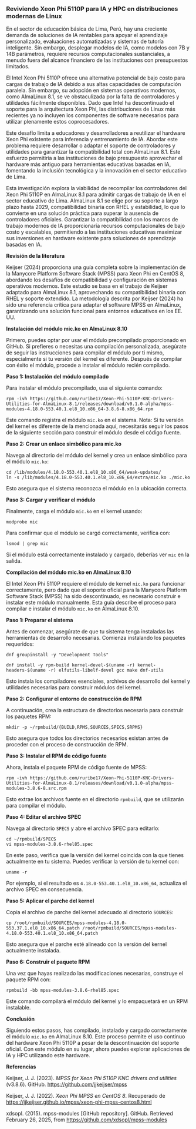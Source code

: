 ### Reviviendo Xeon Phi 5110P para IA y HPC en distribuciones modernas de Linux

En el sector de educación básica de Lima, Perú, hay una creciente demanda de soluciones de IA rentables para apoyar el aprendizaje personalizado, evaluaciones automatizadas y sistemas de tutoría inteligente. Sin embargo, desplegar modelos de IA, como modelos con 7B y 14B parámetros, requiere recursos computacionales sustanciales, a menudo fuera del alcance financiero de las instituciones con presupuestos limitados.

El Intel Xeon Phi 5110P ofrece una alternativa potencial de bajo costo para cargas de trabajo de IA debido a sus altas capacidades de computación paralela. Sin embargo, su adopción en sistemas operativos modernos, como AlmaLinux 8.1, se ve obstaculizada por la falta de controladores y utilidades fácilmente disponibles. Dado que Intel ha descontinuado el soporte para la arquitectura Xeon Phi, las distribuciones de Linux más recientes ya no incluyen los componentes de software necesarios para utilizar plenamente estos coprocesadores.

Este desafío limita a educadores y desarrolladores a reutilizar el hardware Xeon Phi existente para inferencia y entrenamiento de IA. Abordar este problema requiere desarrollar o adaptar el soporte de controladores y utilidades para garantizar la compatibilidad total con AlmaLinux 8.1. Este esfuerzo permitiría a las instituciones de bajo presupuesto aprovechar el hardware más antiguo para herramientas educativas basadas en IA, fomentando la inclusión tecnológica y la innovación en el sector educativo de Lima.

Esta investigación explora la viabilidad de recompilar los controladores del Xeon Phi 5110P en AlmaLinux 8.1 para admitir cargas de trabajo de IA en el sector educativo de Lima. AlmaLinux 8.1 se elige por su soporte a largo plazo hasta 2029, compatibilidad binaria con RHEL y estabilidad, lo que lo convierte en una solución práctica para superar la ausencia de controladores oficiales. Garantizar la compatibilidad con los marcos de trabajo modernos de IA proporcionaría recursos computacionales de bajo costo y escalables, permitiendo a las instituciones educativas maximizar sus inversiones en hardware existente para soluciones de aprendizaje basadas en IA.

**Revisión de la literatura**

Keijser (2024) proporciona una guía completa sobre la implementación de la Manycore Platform Software Stack (MPSS) para Xeon Phi en CentOS 8, abordando los desafíos de compatibilidad y configuración en sistemas operativos modernos. Este estudio se basa en el trabajo de Keijser adaptado para AlmaLinux 8.1, aprovechando su compatibilidad binaria con RHEL y soporte extendido. La metodología descrita por Keijser (2024) ha sido una referencia crítica para adaptar el software MPSS en AlmaLinux, garantizando una solución funcional para entornos educativos en los EE. UU.

**Instalación del módulo mic.ko en AlmaLinux 8.10**

Primero, puedes optar por usar el módulo precompilado proporcionado en GitHub. Si prefieres o necesitas una compilación personalizada, asegúrate de seguir las instrucciones para compilar el módulo por ti mismo, especialmente si tu versión del kernel es diferente. Después de compilar con éxito el módulo, procede a instalar el módulo recién compilado.

   **Paso 1: Instalación del módulo compilado**

Para instalar el módulo precompilado, usa el siguiente comando:

```rpm -ivh https://github.com/ruribe17/Xeon-Phi-5110P-KNC-Drivers-Utilities-for-AlmaLinux-8.1/releases/download/v0.1.0-alpha/mpss-modules-4.18.0-553.40.1.el8_10.x86_64-3.8.6-8.x86_64.rpm```

Este comando registra el módulo `mic.ko` en el sistema. Nota: Si tu versión del kernel es diferente de la mencionada aquí, necesitarás seguir los pasos de la siguiente sección para construir el módulo desde el código fuente.

   **Paso 2: Crear un enlace simbólico para mic.ko**

Navega al directorio del módulo del kernel y crea un enlace simbólico para el módulo `mic.ko`:

```
cd /lib/modules/4.18.0-553.40.1.el8_10.x86_64/weak-updates/
ln -s /lib/modules/4.18.0-553.40.1.el8_10.x86_64/extra/mic.ko ./mic.ko
```

Esto asegura que el sistema reconozca el módulo en la ubicación correcta.

   **Paso 3: Cargar y verificar el módulo**

Finalmente, carga el módulo `mic.ko` en el kernel usando:

```modprobe mic```

Para confirmar que el módulo se cargó correctamente, verifica con:

```lsmod | grep mic```

Si el módulo está correctamente instalado y cargado, deberías ver `mic` en la salida.

**Compilación del módulo mic.ko en AlmaLinux 8.10**

El Intel Xeon Phi 5110P requiere el módulo de kernel `mic.ko` para funcionar correctamente, pero dado que el soporte oficial para la Manycore Platform Software Stack (MPSS) ha sido descontinuado, es necesario construir e instalar este módulo manualmente. Esta guía describe el proceso para compilar e instalar el módulo `mic.ko` en AlmaLinux 8.10.

  **Paso 1: Preparar el sistema**

Antes de comenzar, asegúrate de que tu sistema tenga instaladas las herramientas de desarrollo necesarias. Comienza instalando los paquetes requeridos:

```
dnf groupinstall -y "Development Tools"

dnf install -y rpm-build kernel-devel-$(uname -r) kernel-headers-$(uname -r) elfutils-libelf-devel gcc make dnf-utils
```

Esto instala los compiladores esenciales, archivos de desarrollo del kernel y utilidades necesarias para construir módulos del kernel.

   **Paso 2: Configurar el entorno de construcción de RPM**

A continuación, crea la estructura de directorios necesaria para construir los paquetes RPM:

```mkdir -p ~/rpmbuild/{BUILD,RPMS,SOURCES,SPECS,SRPMS}```

Esto asegura que todos los directorios necesarios existan antes de proceder con el proceso de construcción de RPM.

   **Paso 3: Instalar el RPM de código fuente**

Ahora, instala el paquete RPM de código fuente de MPSS:

```rpm -ivh https://github.com/ruribe17/Xeon-Phi-5110P-KNC-Drivers-Utilities-for-AlmaLinux-8.1/releases/download/v0.1.0-alpha/mpss-modules-3.8.6-8.src.rpm```

Esto extrae los archivos fuente en el directorio `rpmbuild`, que se utilizarán para compilar el módulo.

   **Paso 4: Editar el archivo SPEC**

Navega al directorio `SPECS` y abre el archivo SPEC para editarlo:

```
cd ~/rpmbuild/SPECS
vi mpss-modules-3.8.6-rhel85.spec
```

En este paso, verifica que la versión del kernel coincida con la que tienes actualmente en tu sistema. Puedes verificar la versión de tu kernel con:

```uname -r```

Por ejemplo, si el resultado es `4.18.0-553.40.1.el8_10.x86_64`, actualiza el archivo SPEC en consecuencia.

   **Paso 5: Aplicar el parche del kernel**

Copia el archivo de parche del kernel adecuado al directorio `SOURCES`:

```cp /root/rpmbuild/SOURCES/mpss-modules-4.18.0-553.37.1.el8_10.x86_64.patch /root/rpmbuild/SOURCES/mpss-modules-4.18.0-553.40.1.el8_10.x86_64.patch```

Esto asegura que el parche esté alineado con la versión del kernel actualmente instalada.

   **Paso 6: Construir el paquete RPM**

Una vez que hayas realizado las modificaciones necesarias, construye el paquete RPM con:

```rpmbuild -bb mpss-modules-3.8.6-rhel85.spec```

Este comando compilará el módulo del kernel y lo empaquetará en un RPM instalable.

   **Conclusión**

Siguiendo estos pasos, has compilado, instalado y cargado correctamente el módulo `mic.ko` en AlmaLinux 8.10. Este proceso permite el uso continuo del hardware Xeon Phi 5110P a pesar de la descontinuación del soporte oficial. Con este módulo en su lugar, ahora puedes explorar aplicaciones de IA y HPC utilizando este hardware.

**Referencias**

Keijser, J. J. (2023). *MPSS for Xeon Phi 5110P KNC drivers and utilities* (v3.8.6). GitHub. https://github.com/jjkeijser/mpss

Keijser, J. J. (2022). *Xeon Phi MPSS en CentOS 8*. Recuperado de https://jjkeijser.github.io/mpss/xeon-phi-mpss-centos8.html

xdsopl. (2015). mpss-modules [GitHub repository]. GitHub. Retrieved February 26, 2025, from https://github.com/xdsopl/mpss-modules
